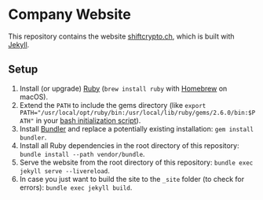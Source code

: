 # Company Website

This repository contains the website [shiftcrypto.ch](https://shiftcrypto.ch), which is built with [Jekyll](https://jekyllrb.com).

## Setup

1. Install (or upgrade) [Ruby](https://www.ruby-lang.org) (`brew install ruby` with [Homebrew](https://brew.sh) on macOS).
2. Extend the `PATH` to include the gems directory (like `export PATH="/usr/local/opt/ruby/bin:/usr/local/lib/ruby/gems/2.6.0/bin:$PATH"` in your [bash initialization script](https://en.wikipedia.org/wiki/Unix_shell#Configuration_files)).
3. Install [Bundler](https://bundler.io) and replace a potentially existing installation: `gem install bundler`.
4. Install all Ruby dependencies in the root directory of this repository: `bundle install --path vendor/bundle`.
5. Serve the website from the root directory of this repository: `bundle exec jekyll serve --livereload`.
6. In case you just want to build the site to the `_site` folder (to check for errors): `bundle exec jekyll build`.
